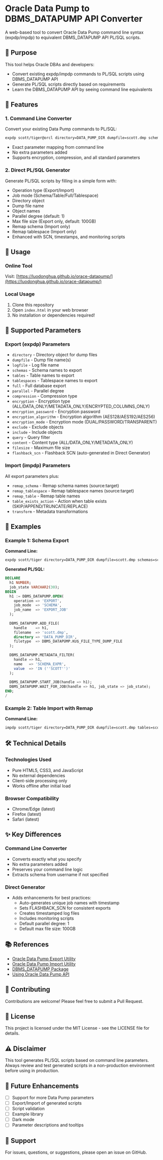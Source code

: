 # Oracle Data Pump to DBMS_DATAPUMP API Converter

A web-based tool to convert Oracle Data Pump command line syntax (expdp/impdp) to equivalent DBMS_DATAPUMP API PL/SQL scripts.

## 🎯 Purpose

This tool helps Oracle DBAs and developers:
- Convert existing expdp/impdp commands to PL/SQL scripts using DBMS_DATAPUMP API
- Generate PL/SQL scripts directly based on requirements
- Learn the DBMS_DATAPUMP API by seeing command line equivalents

## 🚀 Features

### 1. Command Line Converter
Convert your existing Data Pump commands to PL/SQL:
```bash
expdp scott/tiger@orcl directory=DATA_PUMP_DIR dumpfile=scott.dmp schemas=scott
```
- Exact parameter mapping from command line
- No extra parameters added
- Supports encryption, compression, and all standard parameters

### 2. Direct PL/SQL Generator
Generate PL/SQL scripts by filling in a simple form with:
- Operation type (Export/Import)
- Job mode (Schema/Table/Full/Tablespace)
- Directory object
- Dump file name
- Object names
- Parallel degree (default: 1)
- Max file size (Export only, default: 100GB)
- Remap schema (Import only)
- Remap tablespace (Import only)
- Enhanced with SCN, timestamps, and monitoring scripts

## 📖 Usage

### Online Tool
Visit: [https://luodonghua.github.io/orace-datapump/](https://luodonghua.github.io/orace-datapump/)

### Local Usage
1. Clone this repository
2. Open `index.html` in your web browser
3. No installation or dependencies required!

## 🔧 Supported Parameters

### Export (expdp) Parameters
- `directory` - Directory object for dump files
- `dumpfile` - Dump file name(s)
- `logfile` - Log file name
- `schemas` - Schema names to export
- `tables` - Table names to export
- `tablespaces` - Tablespace names to export
- `full` - Full database export
- `parallel` - Parallel degree
- `compression` - Compression type
- `encryption` - Encryption type (ALL/DATA_ONLY/METADATA_ONLY/ENCRYPTED_COLUMNS_ONLY)
- `encryption_password` - Encryption password
- `encryption_algorithm` - Encryption algorithm (AES128/AES192/AES256)
- `encryption_mode` - Encryption mode (DUAL/PASSWORD/TRANSPARENT)
- `exclude` - Exclude objects
- `include` - Include objects
- `query` - Query filter
- `content` - Content type (ALL/DATA_ONLY/METADATA_ONLY)
- `filesize` - Maximum file size
- `flashback_scn` - Flashback SCN (auto-generated in Direct Generator)

### Import (impdp) Parameters
All export parameters plus:
- `remap_schema` - Remap schema names (source:target)
- `remap_tablespace` - Remap tablespace names (source:target)
- `remap_table` - Remap table names
- `table_exists_action` - Action when table exists (SKIP/APPEND/TRUNCATE/REPLACE)
- `transform` - Metadata transformations

## 📝 Examples

### Example 1: Schema Export
**Command Line:**
```bash
expdp scott/tiger directory=DATA_PUMP_DIR dumpfile=scott.dmp schemas=scott logfile=scott.log
```

**Generated PL/SQL:**
```sql
DECLARE
  h1 NUMBER;
  job_state VARCHAR2(30);
BEGIN
  h1 := DBMS_DATAPUMP.OPEN(
    operation => 'EXPORT',
    job_mode  => 'SCHEMA',
    job_name  => 'EXPORT_JOB'
  );
  
  DBMS_DATAPUMP.ADD_FILE(
    handle    => h1,
    filename  => 'scott.dmp',
    directory => 'DATA_PUMP_DIR',
    filetype  => DBMS_DATAPUMP.KU$_FILE_TYPE_DUMP_FILE
  );
  
  DBMS_DATAPUMP.METADATA_FILTER(
    handle => h1,
    name   => 'SCHEMA_EXPR',
    value  => 'IN (''SCOTT'')'
  );
  
  DBMS_DATAPUMP.START_JOB(handle => h1);
  DBMS_DATAPUMP.WAIT_FOR_JOB(handle => h1, job_state => job_state);
END;
/
```

### Example 2: Table Import with Remap
**Command Line:**
```bash
impdp scott/tiger directory=DATA_PUMP_DIR dumpfile=scott.dmp tables=scott.emp,scott.dept remap_schema=scott:hr table_exists_action=replace
```

## 🛠️ Technical Details

### Technologies Used
- Pure HTML5, CSS3, and JavaScript
- No external dependencies
- Client-side processing only
- Works offline after initial load

### Browser Compatibility
- Chrome/Edge (latest)
- Firefox (latest)
- Safari (latest)

## ✨ Key Differences

### Command Line Converter
- Converts exactly what you specify
- No extra parameters added
- Preserves your command line logic
- Extracts schema from username if not specified

### Direct Generator
- Adds enhancements for best practices:
  - Auto-generates unique job names with timestamp
  - Sets FLASHBACK_SCN for consistent exports
  - Creates timestamped log files
  - Includes monitoring scripts
  - Default parallel degree: 1
  - Default max file size: 100GB

## 📚 References

- [Oracle Data Pump Export Utility](https://docs.oracle.com/en/database/oracle/oracle-database/19/sutil/oracle-data-pump-export-utility.html)
- [Oracle Data Pump Import Utility](https://docs.oracle.com/en/database/oracle/oracle-database/19/sutil/datapump-import-utility.html)
- [DBMS_DATAPUMP Package](https://docs.oracle.com/en/database/oracle/oracle-database/19/arpls/DBMS_DATAPUMP.html)
- [Using Oracle Data Pump API](https://docs.oracle.com/en/database/oracle/oracle-database/19/sutil/using-oracle_datapump-api.html)

## 🤝 Contributing

Contributions are welcome! Please feel free to submit a Pull Request.

## 📄 License

This project is licensed under the MIT License - see the LICENSE file for details.

## ⚠️ Disclaimer

This tool generates PL/SQL scripts based on command line parameters. Always review and test generated scripts in a non-production environment before using in production.

## 🔮 Future Enhancements

- [ ] Support for more Data Pump parameters
- [ ] Export/Import of generated scripts
- [ ] Script validation
- [ ] Example library
- [ ] Dark mode
- [ ] Parameter descriptions and tooltips

## 📧 Support

For issues, questions, or suggestions, please open an issue on GitHub.
